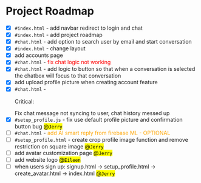 ---
---

# Project Roadmap

- [x] `#index.html` - add navbar redirect to login and chat
- [x] `#index.html` - add project roadmap
- [x] `#chat.html` - add option to search user by email and start conversation
- [x] `#index.html` - change layout
- [x] add accounts page
- [x] `#chat.html` - <span style="color:red;">fix chat logic not working</span>
- [x] `#chat.html` - add logic to button so that when a conversation is selected the chatbox will focus to that conversation
- [x] add upload profile picture when creating account feature
- [x] `#chat.html` - <p style="colour: red;">Critical:</p> Fix chat message not syncing to user, chat history messed up
- [x] `#setup_profile.js` - fix use default profile picture and confirmation button bug <mark>@`Jerry`</mark>
- [ ] `#chat.html` - <span style="color: orange">add AI smart reply from firebase ML - OPTIONAL</span>
- [ ] `#setup_profile.html` - create crop profile image function and remove restriction on square image <mark>@`Jerry`</mark>
- [ ] add avatar customization page <mark>@`Jerry`</mark>
- [ ] add website logo <mark>@`Eileen`</mark>
- [ ] when users sign up: signup.html -> setup_profile.html -> create_avatar.html -> index.html <mark>@`Jerry`</mark>